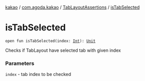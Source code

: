 [kakao](../../index.md) / [com.agoda.kakao](../index.md) / [TabLayoutAssertions](index.md) / [isTabSelected](./is-tab-selected.md)

# isTabSelected

`open fun isTabSelected(index: `[`Int`](https://kotlinlang.org/api/latest/jvm/stdlib/kotlin/-int/index.html)`): `[`Unit`](https://kotlinlang.org/api/latest/jvm/stdlib/kotlin/-unit/index.html)

Checks if TabLayout have selected tab with given index

### Parameters

`index` - tab index to be checked